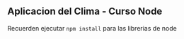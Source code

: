 ## Aplicacion del Clima - Curso Node

Recuerden ejecutar ```npm install``` para las librerias de node